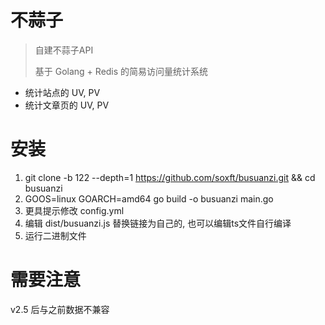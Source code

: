 # 不蒜子

> 自建不蒜子API
> 
> 基于 Golang + Redis 的简易访问量统计系统

  - 统计站点的 UV, PV
  - 统计文章页的 UV, PV

# 安装

1. git clone -b 122 --depth=1 https://github.com/soxft/busuanzi.git && cd busuanzi
2. GOOS=linux GOARCH=amd64 go build -o busuanzi main.go
3. 更具提示修改 config.yml
4. 编辑 dist/busuanzi.js 替换链接为自己的, 也可以编辑ts文件自行编译
5. 运行二进制文件

# 需要注意

v2.5 后与之前数据不兼容
